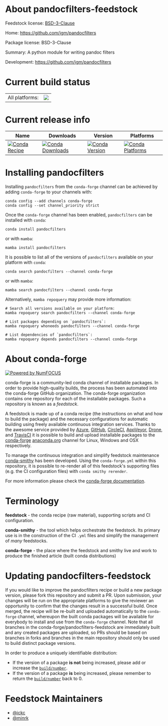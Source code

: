 About pandocfilters-feedstock
=============================

Feedstock license: [BSD-3-Clause](https://github.com/conda-forge/pandocfilters-feedstock/blob/main/LICENSE.txt)

Home: https://github.com/jgm/pandocfilters

Package license: BSD-3-Clause

Summary: A python module for writing pandoc filters

Development: https://github.com/jgm/pandocfilters

Current build status
====================


<table><tr><td>All platforms:</td>
    <td>
      <a href="https://dev.azure.com/conda-forge/feedstock-builds/_build/latest?definitionId=5662&branchName=main">
        <img src="https://dev.azure.com/conda-forge/feedstock-builds/_apis/build/status/pandocfilters-feedstock?branchName=main">
      </a>
    </td>
  </tr>
</table>

Current release info
====================

| Name | Downloads | Version | Platforms |
| --- | --- | --- | --- |
| [![Conda Recipe](https://img.shields.io/badge/recipe-pandocfilters-green.svg)](https://anaconda.org/conda-forge/pandocfilters) | [![Conda Downloads](https://img.shields.io/conda/dn/conda-forge/pandocfilters.svg)](https://anaconda.org/conda-forge/pandocfilters) | [![Conda Version](https://img.shields.io/conda/vn/conda-forge/pandocfilters.svg)](https://anaconda.org/conda-forge/pandocfilters) | [![Conda Platforms](https://img.shields.io/conda/pn/conda-forge/pandocfilters.svg)](https://anaconda.org/conda-forge/pandocfilters) |

Installing pandocfilters
========================

Installing `pandocfilters` from the `conda-forge` channel can be achieved by adding `conda-forge` to your channels with:

```
conda config --add channels conda-forge
conda config --set channel_priority strict
```

Once the `conda-forge` channel has been enabled, `pandocfilters` can be installed with `conda`:

```
conda install pandocfilters
```

or with `mamba`:

```
mamba install pandocfilters
```

It is possible to list all of the versions of `pandocfilters` available on your platform with `conda`:

```
conda search pandocfilters --channel conda-forge
```

or with `mamba`:

```
mamba search pandocfilters --channel conda-forge
```

Alternatively, `mamba repoquery` may provide more information:

```
# Search all versions available on your platform:
mamba repoquery search pandocfilters --channel conda-forge

# List packages depending on `pandocfilters`:
mamba repoquery whoneeds pandocfilters --channel conda-forge

# List dependencies of `pandocfilters`:
mamba repoquery depends pandocfilters --channel conda-forge
```


About conda-forge
=================

[![Powered by
NumFOCUS](https://img.shields.io/badge/powered%20by-NumFOCUS-orange.svg?style=flat&colorA=E1523D&colorB=007D8A)](https://numfocus.org)

conda-forge is a community-led conda channel of installable packages.
In order to provide high-quality builds, the process has been automated into the
conda-forge GitHub organization. The conda-forge organization contains one repository
for each of the installable packages. Such a repository is known as a *feedstock*.

A feedstock is made up of a conda recipe (the instructions on what and how to build
the package) and the necessary configurations for automatic building using freely
available continuous integration services. Thanks to the awesome service provided by
[Azure](https://azure.microsoft.com/en-us/services/devops/), [GitHub](https://github.com/),
[CircleCI](https://circleci.com/), [AppVeyor](https://www.appveyor.com/),
[Drone](https://cloud.drone.io/welcome), and [TravisCI](https://travis-ci.com/)
it is possible to build and upload installable packages to the
[conda-forge](https://anaconda.org/conda-forge) [anaconda.org](https://anaconda.org/)
channel for Linux, Windows and OSX respectively.

To manage the continuous integration and simplify feedstock maintenance
[conda-smithy](https://github.com/conda-forge/conda-smithy) has been developed.
Using the ``conda-forge.yml`` within this repository, it is possible to re-render all of
this feedstock's supporting files (e.g. the CI configuration files) with ``conda smithy rerender``.

For more information please check the [conda-forge documentation](https://conda-forge.org/docs/).

Terminology
===========

**feedstock** - the conda recipe (raw material), supporting scripts and CI configuration.

**conda-smithy** - the tool which helps orchestrate the feedstock.
                   Its primary use is in the construction of the CI ``.yml`` files
                   and simplify the management of *many* feedstocks.

**conda-forge** - the place where the feedstock and smithy live and work to
                  produce the finished article (built conda distributions)


Updating pandocfilters-feedstock
================================

If you would like to improve the pandocfilters recipe or build a new
package version, please fork this repository and submit a PR. Upon submission,
your changes will be run on the appropriate platforms to give the reviewer an
opportunity to confirm that the changes result in a successful build. Once
merged, the recipe will be re-built and uploaded automatically to the
`conda-forge` channel, whereupon the built conda packages will be available for
everybody to install and use from the `conda-forge` channel.
Note that all branches in the conda-forge/pandocfilters-feedstock are
immediately built and any created packages are uploaded, so PRs should be based
on branches in forks and branches in the main repository should only be used to
build distinct package versions.

In order to produce a uniquely identifiable distribution:
 * If the version of a package **is not** being increased, please add or increase
   the [``build/number``](https://docs.conda.io/projects/conda-build/en/latest/resources/define-metadata.html#build-number-and-string).
 * If the version of a package **is** being increased, please remember to return
   the [``build/number``](https://docs.conda.io/projects/conda-build/en/latest/resources/define-metadata.html#build-number-and-string)
   back to 0.

Feedstock Maintainers
=====================

* [@ickc](https://github.com/ickc/)
* [@minrk](https://github.com/minrk/)

